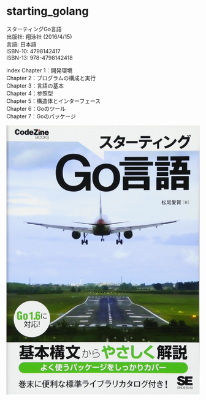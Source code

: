 # starting_golang
スターティングGo言語  
出版社: 翔泳社 (2016/4/15)  
言語: 日本語  
ISBN-10: 4798142417  
ISBN-13: 978-4798142418  

index
Chapter 1：開発環境  
Chapter 2：プログラムの構成と実行  
Chapter 3：言語の基本  
Chapter 4：参照型  
Chapter 5：構造体とインターフェース  
Chapter 6：Goのツール  
Chapter 7：Goのパッケージ  

![stargin_golang](https://github.com/chc1129/image/blob/master/starting_golang/starting_golang.png)



